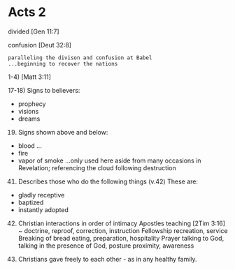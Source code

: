 # Acts 2

divided	[Gen 11:7]

confusion	[Deut 32:8]

	paralleling the divison and confusion at Babel
	...beginning to recover the nations


1-4) [Matt 3:11]


17-18) Signs to believers:
- prophecy
- visions
- dreams

19) Signs shown above and below:
- blood
  ...
- fire
- vapor of smoke
  ...only used here aside from many occasions in Revelation; referencing the cloud following destruction


41) Describes those who do the following things (v.42)
  These are:
  - gladly receptive
  - baptized
  - instantly adopted

42) Christian interactions in order of intimacy
  Apostles teaching
    [2Tim 3:16] ~ doctrine, reproof, correction, instruction
  Fellowship
    recreation, service
  Breaking of bread
    eating, preparation, hospitality
  Prayer
    talking to God, talking in the presence of God, posture
    proximity, awareness


45) Christians gave freely to each other - as in any healthy family.
